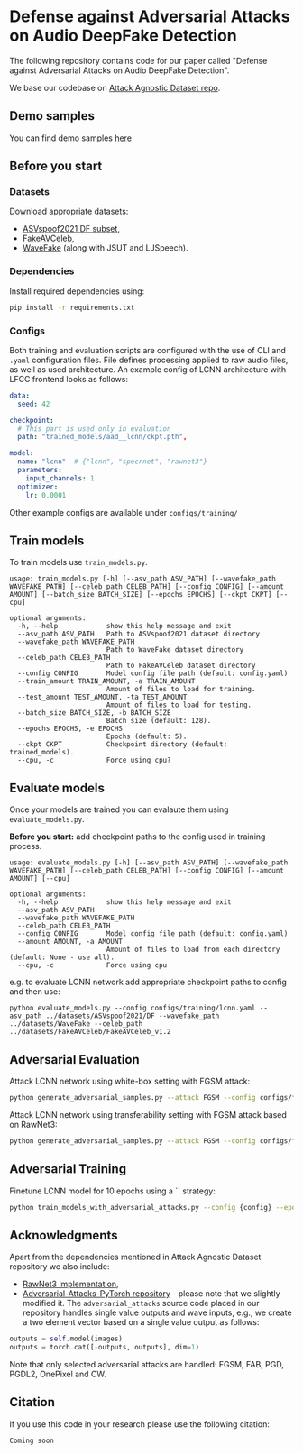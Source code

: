 # Defense against Adversarial Attacks on Audio DeepFake Detection

The following repository contains code for our paper called "Defense against Adversarial Attacks on Audio DeepFake Detection".


We base our codebase on [Attack Agnostic Dataset repo](https://github.com/piotrkawa/attack-agnostic-dataset).

## Demo samples
You can find demo samples [here](https://piotrkawa.github.io/papers/adversarial_attacks.html)

## Before you start


### Datasets

Download appropriate datasets:

* [ASVspoof2021 DF subset](https://zenodo.org/record/4835108),
* [FakeAVCeleb](https://github.com/DASH-Lab/FakeAVCeleb#access-request-form),
* [WaveFake](https://zenodo.org/record/5642694) (along with JSUT and LJSpeech).



### Dependencies
Install required dependencies using: 
```bash
pip install -r requirements.txt
```

### Configs

Both training and evaluation scripts are configured with the use of CLI and `.yaml` configuration files. File defines processing applied to raw audio files, as well as used architecture. An example config of LCNN architecture with LFCC frontend looks as follows:
```yaml
data:
  seed: 42

checkpoint: 
  # This part is used only in evaluation 
  path: "trained_models/aad__lcnn/ckpt.pth",

model:
  name: "lcnn"  # {"lcnn", "specrnet", "rawnet3"}
  parameters:
    input_channels: 1
  optimizer:
    lr: 0.0001
```

Other example configs are available under `configs/training/`

##  Train models 


To train models use `train_models.py`. 


```
usage: train_models.py [-h] [--asv_path ASV_PATH] [--wavefake_path WAVEFAKE_PATH] [--celeb_path CELEB_PATH] [--config CONFIG] [--amount AMOUNT] [--batch_size BATCH_SIZE] [--epochs EPOCHS] [--ckpt CKPT] [--cpu]

optional arguments:
  -h, --help            show this help message and exit
  --asv_path ASV_PATH   Path to ASVspoof2021 dataset directory
  --wavefake_path WAVEFAKE_PATH
                        Path to WaveFake dataset directory
  --celeb_path CELEB_PATH
                        Path to FakeAVCeleb dataset directory
  --config CONFIG       Model config file path (default: config.yaml)
  --train_amount TRAIN_AMOUNT, -a TRAIN_AMOUNT
                        Amount of files to load for training.
  --test_amount TEST_AMOUNT, -ta TEST_AMOUNT
                        Amount of files to load for testing.
  --batch_size BATCH_SIZE, -b BATCH_SIZE
                        Batch size (default: 128).
  --epochs EPOCHS, -e EPOCHS
                        Epochs (default: 5).
  --ckpt CKPT           Checkpoint directory (default: trained_models).
  --cpu, -c             Force using cpu?
```

## Evaluate models


Once your models are trained you can evalaute them using `evaluate_models.py`.

**Before you start:** add checkpoint paths to the config used in training process.



```
usage: evaluate_models.py [-h] [--asv_path ASV_PATH] [--wavefake_path WAVEFAKE_PATH] [--celeb_path CELEB_PATH] [--config CONFIG] [--amount AMOUNT] [--cpu] 

optional arguments:
  -h, --help            show this help message and exit
  --asv_path ASV_PATH
  --wavefake_path WAVEFAKE_PATH
  --celeb_path CELEB_PATH
  --config CONFIG       Model config file path (default: config.yaml)
  --amount AMOUNT, -a AMOUNT
                        Amount of files to load from each directory (default: None - use all).
  --cpu, -c             Force using cpu
```
e.g. to evaluate LCNN network add appropriate checkpoint paths to config and then use:
```
python evaluate_models.py --config configs/training/lcnn.yaml --asv_path ../datasets/ASVspoof2021/DF --wavefake_path ../datasets/WaveFake --celeb_path ../datasets/FakeAVCeleb/FakeAVCeleb_v1.2
```

## Adversarial Evaluation



Attack LCNN network using white-box setting with FGSM attack:
```bash
python generate_adversarial_samples.py --attack FGSM --config configs/frontend_lcnn.yaml --attack_model_config configs/frontend_lcnn.yaml --raw_from_dataset
```

Attack LCNN network using transferability setting with FGSM attack based on RawNet3:
```bash
python generate_adversarial_samples.py --attack FGSM --config configs/frontend_lcnn.yaml --attack_model_config configs/rawnet3.yaml --raw_from_dataset
```

## Adversarial Training


Finetune LCNN model for 10 epochs using a `` strategy:
```bash
python train_models_with_adversarial_attacks.py --config {config} --epochs 10 --adv_training_strategy {args.adv_training_strategy} --attack_model_config {attack_model_config} --finetune
```

## Acknowledgments

Apart from the dependencies mentioned in Attack Agnostic Dataset repository we also include: 
* [RawNet3 implementation](https://github.com/Jungjee/RawNet), 
* [Adversarial-Attacks-PyTorch repository](https://github.com/Harry24k/adversarial-attacks-pytorch) - please note that we slightly modified it. The `adversarial_attacks` source code placed in our repository handles single value outputs and wave inputs, e.g., we create a two element vector based on a single value output as follows:
```python
outputs = self.model(images)
outputs = torch.cat([-outputs, outputs], dim=1)
```
Note that only selected adversarial attacks are handled: FGSM, FAB, PGD, PGDL2, OnePixel and CW.

## Citation

If you use this code in your research please use the following citation:

`Coming soon`

